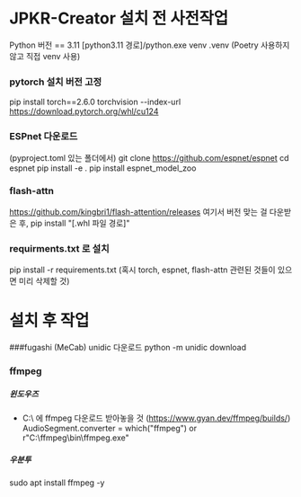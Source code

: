 # JPKR-Creator 설치 전 사전작업
Python 버전 == 3.11 
[python3.11 경로]/python.exe venv .venv (Poetry 사용하지 않고 직접 venv 사용)

### pytorch 설치 버전 고정
pip install torch==2.6.0 torchvision --index-url https://download.pytorch.org/whl/cu124

### ESPnet 다운로드
(pyproject.toml 있는 폴더에서)
git clone https://github.com/espnet/espnet
cd espnet
pip install -e .
pip install espnet_model_zoo

### flash-attn
https://github.com/kingbri1/flash-attention/releases
여기서 버전 맞는 걸 다운받은 후,
pip install "[.whl 파일 경로]"

### requirments.txt 로 설치
pip install -r requirements.txt (혹시 torch, espnet, flash-attn 관련된 것들이 있으면 미리 삭제할 것)

# 설치 후 작업

###fugashi (MeCab) unidic 다운로드
python -m unidic download

### ffmpeg

##### 윈도우즈
- C:\ 에 ffmpeg 다운로드 받아놓을 것 (https://www.gyan.dev/ffmpeg/builds/)
AudioSegment.converter = which("ffmpeg") or r"C:\ffmpeg\bin\ffmpeg.exe"

##### 우분투
sudo apt install ffmpeg -y
